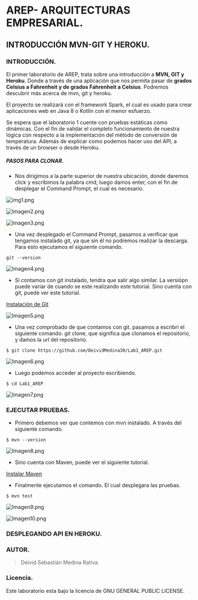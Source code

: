 # AREP- ARQUITECTURAS EMPRESARIAL.

## INTRODUCCIÓN MVN-GIT Y HEROKU.

### INTRODUCCIÓN.
El primer laboratorio de AREP, trata sobre una introducción a **MVN, GIT y Heroku**. Donde a través de una 
aplicación que nos permita pasar de **grados Celsius a Fahrenheit y de grados Fahrenheit a Celsius**. Podremos descubrir más acerca de mvn, git y heroku.

El proyecto se realizará con el framework Spark, el cual es usado para crear aplicaciones web en Java 8 o Kotlin con el menor esfuerzo.

Se espera que el laboratorio 1 cuente con pruebas estáticas como dinámicas. Con el fin de validar el completo funcionamiento de nuestra lógica
con respecto a la implementación del método de conversión de temperatura. Además de explicar como podemos hacer uso del API, a través de un browser o desde Heroku.

##### PASOS PARA CLONAR.

-  Nos dirigimos a la parte superior de nuestra ubicación, donde daremos click y escribimos la palabra cmd, luego damos enter, con el fin de desplegar 
el Command Prompt, el cual es necesario.

![img1.png](https://i.postimg.cc/GmSNVZZL/img1.png)

![Imagen2.png](https://i.postimg.cc/vB5N1DDT/Imagen2.png)

![Imagen3.png](https://i.postimg.cc/T3hNVthZ/Imagen3.png)

- Una vez desplegado el Command Prompt, pasamos a verificar que tengamos instalado git, ya que sin él no podremos realizar la descarga.
Para esto ejecutamos el siguiente comando.

`git --version`

![Imagen4.png](https://i.postimg.cc/nh5R0qDM/Imagen4.png)

- Si contamos con git instalado, tendra que salir algo similar. La versiópn puede variar de cuando se este realizando este tutorial. 
Sino cuenta con git, puede ver este tutorial.

[Instalación de Git][id/name] 

[id/name]: https://www.youtube.com/watch?v=cYLapo1FFmA

![Imagen5.png](https://i.postimg.cc/fR6CxZG9/Imagen5.png)

-  Una vez comprobado de que contamos con git. pasamos a escribri el siguiente comando. git clone, 
que significa que clonamos el repositorio, y damos la url del repositorio.

`$ git clone https://github.com/DeividMedina30/Lab1_AREP.git`

![Imagen6.png](https://i.postimg.cc/gjkHY0Zf/Imagen6.png)

- Luego podemos acceder al proyecto escribiendo.

`$ cd Lab1_AREP`

![Imagen7.png](https://i.postimg.cc/ZKnx2CZN/Imagen7.png)

### EJECUTAR PRUEBAS.

- Primero debemos ver que contemos con mvn instalado. A través del siguiente comando.

`$ mvn --version`

![Imagen8.png](https://i.postimg.cc/Nj7SDdcD/Imagen8.png)

- Sino cuenta con Maven, puede ver el siguiente tutorial.

[Instalar Maven][id/name] 

[id/name]: https://www.youtube.com/watch?v=J6yeuluYkYE

- Finalmente ejecutamos el comando. El cual desplegara las pruebas.

`$ mvn test`

![Imagen9.png](https://i.postimg.cc/J0kdkqxb/Imagen9.png)

![Imagen10.png](https://i.postimg.cc/bJKmpnPd/Imagen10.png)

### DESPLEGANDO API EN HEROKU.

### AUTOR.

> Deivid Sebastián Medina Rativa.

### Licencia.

Este laboratorio esta bajo la licencia de GNU GENERAL PUBLIC LICENSE.